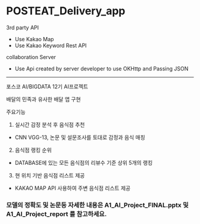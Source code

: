 # POSTEAT_Delivery_app

3rd party API
- Use Kakao Map
- Use Kakao Keyword Rest API

collaboration Server
- Use Api created by server developer to use OKHttp and Passing JSON

-----------------------------------------------------------

포스코 AI/BIGDATA 12기 AI프로젝트

배달의 민족과 유사한 배달 앱 구현 

주요기능 
1. 실시간 감정 분석 후 음식점 추천
 - CNN VGG-13, 논문 및 설문조사를 토대로 감정과 음식 매칭
2. 음식점 랭킹 순위
 - DATABASE에 있는 모든 음식점의 리뷰수 기준 상위 5개의 랭킹
3. 현 위치 기반 음식점 리스트 제공
 - KAKAO MAP API 사용하여 주변 음식점 리스트 제공 

### 모델의 정확도 및 논문등 자세한 내용은 A1_AI_Project_FINAL.pptx 및 A1_AI_Project_report  를 참고하세요.
